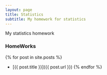 ```yaml
---
layout: page
title: Statistics
subtitle: My homework for statistics
---
```


My statistics homework

### HomeWorks

{% for post in site.posts %}
- [{{ post.title }}]({{ post.url }})
{% endfor %}
